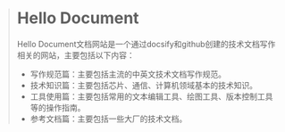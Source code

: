 > # Hello Document
>
> Hello Document文档网站是一个通过docsify和github创建的技术文档写作相关的网站，主要包括以下内容：
>
> - 写作规范篇：主要包括主流的中英文技术文档写作规范。
> - 技术知识篇：主要包括芯片、通信、计算机领域基本的技术知识。
> - 工具使用篇：主要包括常用的文本编辑工具、绘图工具、版本控制工具等的操作指南。
> - 参考文档篇：主要包括一些大厂的技术文档。
>
> 
>
> 
